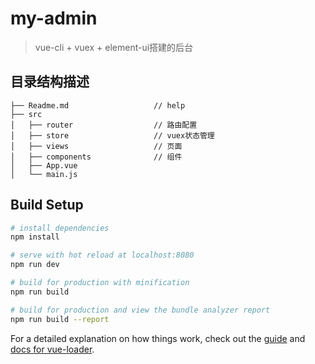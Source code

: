 # my-admin

> vue-cli + vuex + element-ui搭建的后台

## 目录结构描述
``` 
├── Readme.md                   // help
├── src                         
│   ├── router                  // 路由配置
│   ├── store                   // vuex状态管理
│   ├── views                   // 页面
│   ├── components              // 组件
│   ├── App.vue
│   └── main.js
```

## Build Setup

``` bash
# install dependencies
npm install

# serve with hot reload at localhost:8080
npm run dev

# build for production with minification
npm run build

# build for production and view the bundle analyzer report
npm run build --report
```

For a detailed explanation on how things work, check out the [guide](http://vuejs-templates.github.io/webpack/) and [docs for vue-loader](http://vuejs.github.io/vue-loader).
